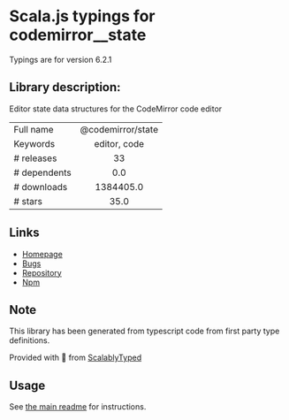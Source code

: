 
# Scala.js typings for codemirror__state

Typings are for version 6.2.1

## Library description:
Editor state data structures for the CodeMirror code editor

|                    |                 |
| ------------------ | :-------------: |
| Full name          | @codemirror/state |
| Keywords           | editor, code |
| # releases         | 33 |
| # dependents       | 0.0 |
| # downloads        | 1384405.0 |
| # stars            | 35.0 |

## Links
- [Homepage](https://github.com/codemirror/state#readme)
- [Bugs](https://github.com/codemirror/state/issues)
- [Repository](https://github.com/codemirror/state)
- [Npm](https://www.npmjs.com/package/%40codemirror%2Fstate)
    


## Note
This library has been generated from typescript code from first party type definitions.

Provided with :purple_heart: from [ScalablyTyped](https://github.com/oyvindberg/ScalablyTyped)

## Usage
See [the main readme](../../readme.md) for instructions.


